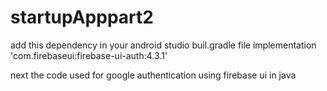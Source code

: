 # startupApppart2
add this dependency in your android studio buil.gradle file
   implementation 'com.firebaseui:firebase-ui-auth:4.3.1'
   
   next the code used for google authentication using firebase ui in java 
   
